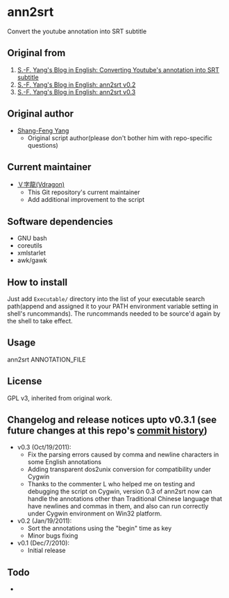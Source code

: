# ann2srt
Convert the youtube annotation into SRT subtitle

## Original from
1. [S.-F. Yang's Blog in English: Converting Youtube's annotation into SRT subtitle](http://sfyang-en.blogspot.tw/2010/12/converting-youtubes-annotation-into-srt.html)
2. [S.-F. Yang's Blog in English: ann2srt v0.2](http://sfyang-en.blogspot.tw/2011/01/ann2srt-v02.html)
3. [S.-F. Yang's Blog in English: ann2srt v0.3](http://sfyang-en.blogspot.tw/2011/10/although-all-bug-fixing-testing-and.html)

## Original author
* [Shang-Feng Yang](mailto:storm.sfyang@gmail.com)
	* Original script author(please don't bother him with repo-specific questions)

## Current maintainer
* [Ｖ字龍(Vdragon)](mailto:Vdragon.Taiwan@gmail.com)
	* This Git repository's current maintainer
	* Add additional improvement to the script

## Software dependencies
* GNU bash
* coreutils
* xmlstarlet
* awk/gawk

## How to install
Just add `Executable/` directory into the list of your executable search path(append and assigned it to  your PATH environment variable setting in shell's runcommands).  The runcommands needed to be source'd again by the shell to take effect.

## Usage
ann2srt ANNOTATION_FILE

## License
GPL v3, inherited from original work.

## Changelog and release notices upto v0.3.1 (see future changes at this repo's [commit history](https://github.com/Vdragon/ann2srt/commits/master)) 
* v0.3 (Oct/19/2011):
	- Fix the parsing errors caused by comma and newline characters in some English annotations
	- Adding transparent dos2unix conversion for compatibility under Cygwin
	- Thanks to the commenter L who helped me on testing and debugging the script on Cygwin, version 0.3 of ann2srt now can handle the annotations other than Traditional Chinese language that have newlines and commas in them, and also can run correctly under Cygwin environment on Win32 platform.
* v0.2 (Jan/19/2011):
	- Sort the annotations using the "begin" time as key
	- Minor bugs fixing
* v0.1 (Dec/7/2010):
	- Initial release
	
## Todo
* 
